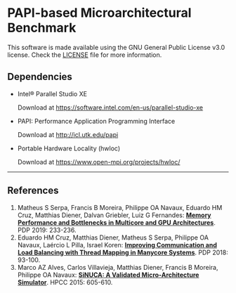 # PAPI-based Microarchitectural Benchmark

This software is made available using the GNU General Public License v3.0 license. Check the [LICENSE](LICENSE) file for more information.

## Dependencies

* Intel® Parallel Studio XE

  Download at <https://software.intel.com/en-us/parallel-studio-xe>

* PAPI: Performance Application Programming Interface

  Download at <http://icl.utk.edu/papi>
  
* Portable Hardware Locality (hwloc)

  Download at <https://www.open-mpi.org/projects/hwloc/>  

---

## References
1. Matheus S Serpa, Francis B Moreira, Philippe OA Navaux, Eduardo HM Cruz, Matthias Diener, Dalvan Griebler, Luiz G Fernandes: **[Memory Performance and Bottlenecks in Multicore and GPU Architectures](https://doi.org/10.1109/EMPDP.2019.8671628)**. PDP 2019: 233-236.
2. Eduardo HM Cruz, Matthias Diener, Matheus S Serpa, Philippe OA Navaux, Laércio L Pilla, Israel Koren: **[Improving Communication and Load Balancing with Thread Mapping in Manycore Systems](https://doi.org/10.1109/PDP2018.2018.00021)**. PDP 2018: 93-100.
3. Marco AZ Alves, Carlos Villavieja, Matthias Diener, Francis B Moreira, Philippe OA Navaux:
 **[SiNUCA: A Validated Micro-Architecture Simulator](https://doi.org/10.1109/HPCC-CSS-ICESS.2015.166)**. HPCC 2015: 605-610.
 
